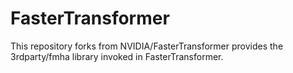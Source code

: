 # FasterTransformer

This repository forks from NVIDIA/FasterTransformer provides the 3rdparty/fmha library invoked in FasterTransformer.